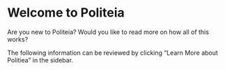 # Welcome to Politeia

Are you new to Politeia? Would you like to read more on how all of this works?

The following information can be reviewed by clicking “Learn More about
Politiea” in the sidebar.